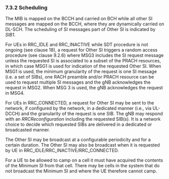 ### 7.3.2 Scheduling

The MIB is mapped on the BCCH and carried on BCH while all other SI
messages are mapped on the BCCH, where they are dynamically carried on
DL-SCH. The scheduling of SI messages part of Other SI is indicated by
*SIB1*.

For UEs in RRC_IDLE and RRC_INACTIVE while SDT procedure is not ongoing
(see clause 18), a request for Other SI triggers a random access
procedure (see clause 9.2.6) where MSG3 includes the SI request message
unless the requested SI is associated to a subset of the PRACH
resources, in which case MSG1 is used for indication of the requested
Other SI. When MSG1 is used, the minimum granularity of the request is
one SI message (i.e. a set of SIBs), one RACH preamble and/or PRACH
resource can be used to request multiple SI messages and the gNB
acknowledges the request in MSG2. When MSG 3 is used, the gNB
acknowledges the request in MSG4.

For UEs in RRC_CONNECTED, a request for Other SI may be sent to the
network, if configured by the network, in a dedicated manner (i.e., via
UL-DCCH) and the granularity of the request is one SIB. The gNB may
respond with an *RRCReconfiguration* including the requested SIB(s). It
is a network choice to decide which requested SIBs are delivered in a
dedicated or broadcasted manner.

The Other SI may be broadcast at a configurable periodicity and for a
certain duration. The Other SI may also be broadcast when it is
requested by UE in RRC_IDLE/RRC_INACTIVE/RRC_CONNECTED.

For a UE to be allowed to camp on a cell it must have acquired the
contents of the Minimum SI from that cell. There may be cells in the
system that do not broadcast the Minimum SI and where the UE therefore
cannot camp.